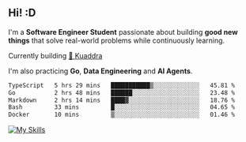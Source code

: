 ## Hi! :D

I'm a **Software Engineer Student** passionate about building **good new things** that solve real-world problems while continuously learning.

Currently building [🎾 Kuaddra](https://kuaddra.com)

I'm also practicing **Go**, **Data Engineering** and **AI Agents**.

<!--START_SECTION:waka-->

```txt
TypeScript   5 hrs 29 mins   ███████████▒░░░░░░░░░░░░░   45.81 %
Go           2 hrs 48 mins   ██████░░░░░░░░░░░░░░░░░░░   23.48 %
Markdown     2 hrs 14 mins   ████▓░░░░░░░░░░░░░░░░░░░░   18.76 %
Bash         33 mins         █░░░░░░░░░░░░░░░░░░░░░░░░   04.65 %
Docker       10 mins         ▒░░░░░░░░░░░░░░░░░░░░░░░░   01.46 %
```

<!--END_SECTION:waka-->
[![My Skills](https://skillicons.dev/icons?i=py,go,java,aws,js,docker,linux)](https://skillicons.dev)

